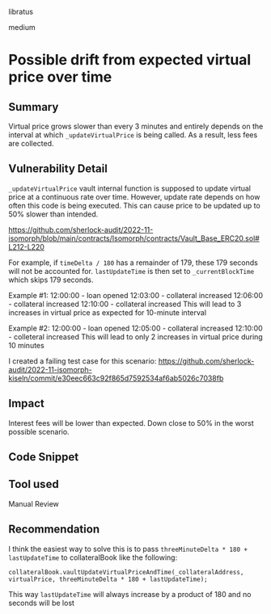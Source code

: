 libratus

medium

# Possible drift from expected virtual price over time

## Summary
Virtual price grows slower than every 3 minutes and entirely depends on the interval at which `_updateVirtualPrice` is being called. As a result, less fees are collected.

## Vulnerability Detail
`_updateVirtualPrice` vault internal function is supposed to update virtual price at a continuous rate over time. However, update rate  depends on how often this code is being executed. This can cause price to be updated up to 50% slower than intended.

https://github.com/sherlock-audit/2022-11-isomorph/blob/main/contracts/Isomorph/contracts/Vault_Base_ERC20.sol#L212-L220

For example, if `timeDelta / 180` has a remainder of 179, these 179 seconds will not be accounted for. `lastUpdateTime` is then set to `_currentBlockTime` which skips 179 seconds.

Example #1:
12:00:00 - loan opened
12:03:00 - collateral increased
12:06:00 - collateral increased
12:10:00 - collateral increased
This will lead to 3 increases in virtual price as expected for 10-minute interval

Example #2:
12:00:00 - loan opened
12:05:00 - collateral increased
12:10:00 - colleteral increased
This will lead to only 2 increases in virtual price during 10 minutes

I created a failing test case for this scenario: https://github.com/sherlock-audit/2022-11-isomorph-kiseln/commit/e30eec663c92f865d7592534af6ab5026c7038fb 

## Impact
Interest fees will be lower than expected. Down close to 50% in the worst possible scenario.

## Code Snippet

## Tool used

Manual Review

## Recommendation

I think the easiest way to solve this is to pass 
`threeMinuteDelta * 180 + lastUpdateTime` to collateralBook like the following:
```solidity
collateralBook.vaultUpdateVirtualPriceAndTime(_collateralAddress, virtualPrice, threeMinuteDelta * 180 + lastUpdateTime);
```
This way `lastUpdateTime` will always increase by a product of 180 and no seconds will be lost
